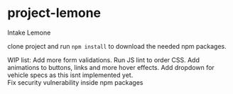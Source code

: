 # project-lemone
Intake Lemone

clone project and run `npm install` to download the needed npm packages.

WIP list:
  Add more form validations.
  Run JS lint to order CSS.
  Add animations to buttons, links and more hover effects.
  Add dropdown for vehicle specs as this isnt implemented yet.  
  Fix security vulnerability inside npm packages
